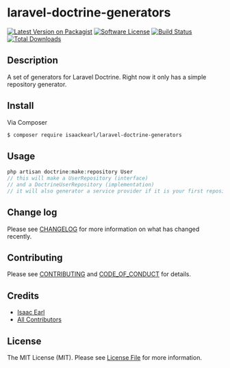 # laravel-doctrine-generators

[![Latest Version on Packagist][ico-version]][link-packagist]
[![Software License][ico-license]](LICENSE.md)
[![Build Status][ico-travis]][link-travis]
[![Total Downloads][ico-downloads]][link-downloads]

## Description

A set of generators for Laravel Doctrine.  Right now it only has a simple repository generator.  

## Install

Via Composer

``` bash
$ composer require isaackearl/laravel-doctrine-generators
```

## Usage

``` php
php artisan doctrine:make:repository User
// this will make a UserRepository (interface)
// and a DoctrineUserRepository (implementation)
// it will also generator a service provider if it is your first repository.
```

## Change log

Please see [CHANGELOG](CHANGELOG.md) for more information on what has changed recently.

## Contributing

Please see [CONTRIBUTING](CONTRIBUTING.md) and [CODE_OF_CONDUCT](CODE_OF_CONDUCT.md) for details.

## Credits

- [Isaac Earl][link-author]
- [All Contributors][link-contributors]

## License

The MIT License (MIT). Please see [License File](LICENSE.md) for more information.

[ico-version]: https://img.shields.io/packagist/v/isaackearl/laravel-doctrine-generators.svg?style=flat-square
[ico-license]: https://img.shields.io/badge/license-MIT-brightgreen.svg?style=flat-square
[ico-travis]: https://img.shields.io/travis/isaackearl/laravel-doctrine-generators/master.svg?style=flat-square
[ico-scrutinizer]: https://img.shields.io/scrutinizer/coverage/g/isaackearl/laravel-doctrine-generators.svg?style=flat-square
[ico-code-quality]: https://img.shields.io/scrutinizer/g/isaackearl/laravel-doctrine-generators.svg?style=flat-square
[ico-downloads]: https://img.shields.io/packagist/dt/isaackearl/laravel-doctrine-generators.svg?style=flat-square

[link-packagist]: https://packagist.org/packages/isaackearl/laravel-doctrine-generators
[link-travis]: https://travis-ci.org/isaackearl/laravel-doctrine-generators
[link-scrutinizer]: https://scrutinizer-ci.com/g/isaackearl/laravel-doctrine-generators/code-structure
[link-code-quality]: https://scrutinizer-ci.com/g/isaackearl/laravel-doctrine-generators
[link-downloads]: https://packagist.org/packages/isaackearl/laravel-doctrine-generators
[link-author]: https://github.com/isaackearl
[link-contributors]: ../../contributors
